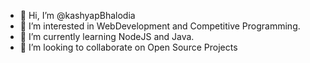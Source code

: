 - 👋 Hi, I’m @kashyapBhalodia
- 👀 I’m interested in WebDevelopment and Competitive Programming.
- 🌱 I’m currently learning NodeJS and Java.
- 💞️ I’m looking to collaborate on Open Source Projects
